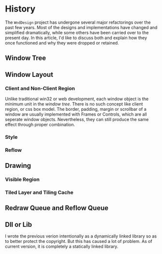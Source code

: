 # History

The `WndDesign` project has undergone several major refactorings over the past few years. Most of the designs and implementations have changed and simplified dramatically, while some others have been carried over to the present day. In this article, I'd like to discuss both and explain how they once functioned and why they were dropped or retained.

## Window Tree

## Window Layout

### Client and Non-Client Region

Unlike traditional win32 or web development, each window object is the minimum unit in the *window tree*. There is no such concept like client region, or css box model. The border, padding, margin or scrollbar of a window are usually implemented with Frames or Controls, which are all seperate window objects. Nevertheless, they can still produce the same effect through proper combination.

### Style

### Reflow

## Drawing

### Visible Region

### Tiled Layer and Tiling Cache

## Redraw Queue and Reflow Queue

## Dll or Lib

I wrote the previous verion intentionally as a dynamically linked library so as to better protect the copyright. But this has caused a lot of problem. As of current version, it is completely a statically linked library.
